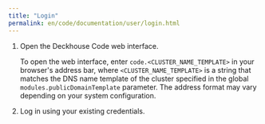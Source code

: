 ```yaml
---
title: "Login"
permalink: en/code/documentation/user/login.html
---
```


1. Open the Deckhouse Code web interface.

   To open the web interface, enter `code.<CLUSTER_NAME_TEMPLATE>` in your browser's address bar, where `<CLUSTER_NAME_TEMPLATE>` is a string that matches the DNS name template of the cluster specified in the global `modules.publicDomainTemplate` parameter. The address format may vary depending on your system configuration.

1. Log in using your existing credentials.

